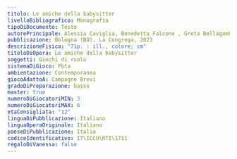 ```yaml
---
titolo: Le amiche della babysitter
livelloBibliografico: Monografia
tipoDiDocumento: Testo
autorePrincipale: Alessia Caviglia, Benedetta Falcone , Greta Bellagamba, Vanessa Colciago
pubblicazione: Bologna (BO), La Congrega, 2023
descrizioneFisica: "71p. : ill., colore; cm"
titoloDiOpera: Le amiche della babysitter
soggetti: Giochi di ruolo
sistemaDiGioco: Pbta
ambientazione: Contemporanea
giocoAdattoA: Campagne Brevi
gradoDiPreparazione: basso
master: true
numeroDiGiocatoriMIN: 3
numeroDiGiocatoriMAX: 6
etaConsigliata: "12"
linguaDiPubblicazione: Italiano
linguaOperaOriginale: Italiano
paeseDiPubblicazione: Italia
codiceIdentificativo: IT\ICCU\RTI\1711
regaloDiVanessa: false
---
```

